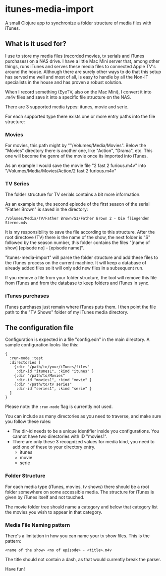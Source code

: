 itunes-media-import
===================

A small Clojure app to synchronize a folder structure
of media files with iTunes.

What is it used for?
--------------------

I use to store my media files
(recorded movies, tv serials and iTunes purchases)
on a NAS drive.
I have a little Mac Mini server that, among other things,
runs iTunes and serves these media files to connected
Apple TV's around the house. Although there are surely other
ways to do that this setup has served me well and most of all,
is easy to handle by all the Non-IT specialists in the house
and has proven a robust solution.

When I record something (EyeTV, also on the Mac Mini),
I convert it into .m4v files and save it into a specific file
structure on the NAS.

There are 3 supported media types: itunes, movie and serie.

For each supported type there exists one or more entry
paths into the file structure:

### Movies

For movies, this path might by ""/Volumes/Media/Movies".
Below the "Movies" directory there is another one,
like "Action", "Drama", etc. This one will become the genre
of the movie once its imported into iTunes.

As an example I would save the movie file "2 fast 2 furious.m4v"
into "/Volumes/Media/Movies/Action/2 fast 2 furious.m4v"

### TV Series

The folder structure for TV serials contains a bit
more information.

As an example the, the second episode of the
first season of the serial "Father Brown" is saved in the directory:

    /Volumes/Media/TV/Father Brown/S1/Father Brown 2 - Die fliegenden Sterne.m4v

It is my responsibility to save the file according to this structure.
After the root directove (TV) there is the name of the show,
the next folder is "S" followed by the season number,
this folder contains the files "[name of show] [episode no] - [episode name]".

"itunes-media-import" will parse the folder structure and add
these files to the iTunes process on the current machine.
It will keep a database of already added files so it will
only add new files in a subsequent run.

If you remove a file from your folder structure,
the tool will remove this file from iTunes and from the database
to keep folders and iTunes in sync.

### iTunes purchases

iTunes purchases just remain where iTunes puts them.
I then point the file path to the "TV Shows" folder of
my iTunes media directory.

The configuration file
----------------------

Configuration is expected in a file "config.edn"
in the main directory. A sample configuration
looks like this:

    {
      :run-mode :test
      :directories [
        {:dir "/path/to/your/iTunes/files"
         :dir-id "itunes1", :kind "itunes" }
        {:dir "/path/to/Movies"
         :dir-id "movies1", :kind "movie" }
        {:dir "/path/to/tv series"
         :dir-id "series1", :kind "serie" }
      ]  
    }

Please note: the `:run-mode` flag is currently not used.

You can include as many directories as you need
to traverse, and make sure you follow these rules:

* The dir-id needs to be a unique identifier inside you
configurations. You cannot have two directories with ID
"movies1".
* There are only these 3 recognized values for media kind,
you need to add one of these to your directory entry.
    * itunes
    * movie
    * serie


### Folder Structure

For each media type (iTunes, movies, tv shows) there should be a root folder 
somewhere on some accessible media. The structure for iTunes is given by iTunes
itself and not touched.

The movie folder tree should name a category and below that category list the
movies you wish to appear in that category.

### Media File Naming pattern

There's a limitation in how you can name your tv show files. 
This is the pattern:


```
<name of the show> <no of episode> - <title>.m4v

```

The title should not contain a dash, as that would currently break the parser.

Have fun!
